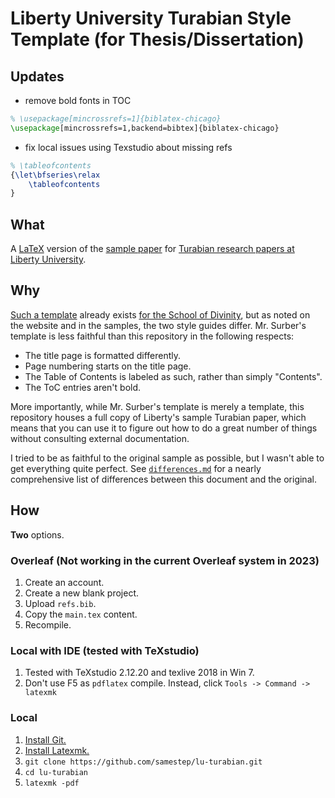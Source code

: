 # Liberty University Turabian Style Template (for Thesis/Dissertation)

Updates
---
- remove bold fonts in TOC
```tex
% \usepackage[mincrossrefs=1]{biblatex-chicago}
\usepackage[mincrossrefs=1,backend=bibtex]{biblatex-chicago}
```
- fix local issues using Texstudio about missing refs
```tex
% \tableofcontents
{\let\bfseries\relax
	\tableofcontents
}
```

What
----

A [LaTeX] version of the [sample paper][sample] for [Turabian research papers at
Liberty University][guide].

Why
---

[Such a template][template] already exists [for the
School of Divinity][divinity], but as noted on the website and in the samples,
the two style guides differ. Mr. Surber's template is less faithful than this
repository in the following respects:

- The title page is formatted differently.
- Page numbering starts on the title page.
- The Table of Contents is labeled as such, rather than simply "Contents".
- The ToC entries aren't bold.

More importantly, while Mr. Surber's template is merely a template, this
repository houses a full copy of Liberty's sample Turabian paper, which means
that you can use it to figure out how to do a great number of things without
consulting external documentation.

I tried to be as faithful to the original sample as possible, but I wasn't able
to get everything quite perfect. See [`differences.md`][differences] for a
nearly comprehensive list of differences between this document and the original.

How
---

**Two** options.

### Overleaf (Not working in the current Overleaf system in 2023)

1. Create an account.
2. Create a new blank project.
3. Upload `refs.bib`.
4. Copy the `main.tex` content.
5. Recompile.

### Local with IDE (tested with TeXstudio)

1. Tested with TeXstudio 2.12.20 and texlive 2018 in Win 7.
2. Don't use F5 as `pdflatex` compile. Instead, click `Tools -> Command -> latexmk`

### Local

1. [Install Git.][git]
2. [Install Latexmk.][latexmk]
3. `git clone https://github.com/samestep/lu-turabian.git`
4. `cd lu-turabian`
5. `latexmk -pdf`



[account]: https://www.overleaf.com/register
[differences]: differences.md
[divinity]: https://www.liberty.edu/divinity/index.cfm?PID=28160
[git]: https://git-scm.com/downloads
[guide]: https://www.liberty.edu/academics/casas/academicsuccess/index.cfm?PID=11954
[latex]: https://www.latex-project.org/
[latexmk]: https://mg.readthedocs.io/latexmk.html#installation
[main]: https://raw.githubusercontent.com/samestep/lu-turabian/master/main.tex
[overleaf]: https://www.overleaf.com/
[refs]: https://raw.githubusercontent.com/samestep/lu-turabian/master/refs.bib
[sample]: https://www.liberty.edu/media/1171/Turabian_-_Non-Divinity_-_Notes-Bibliography_Format.pdf
[status]: https://travis-ci.com/samestep/lu-turabian.svg?branch=master
[template]: https://www.overleaf.com/latex/templates/lu-turabian-latex-template-with-user-guide/dpdyjndnjkgy
[travis]: https://travis-ci.com/samestep/lu-turabian
